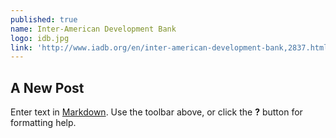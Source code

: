 ```yaml
---
published: true
name: Inter-American Development Bank
logo: idb.jpg
link: 'http://www.iadb.org/en/inter-american-development-bank,2837.html'
---
```

## A New Post

Enter text in [Markdown](http://daringfireball.net/projects/markdown/). Use the toolbar above, or click the **?** button for formatting help.
